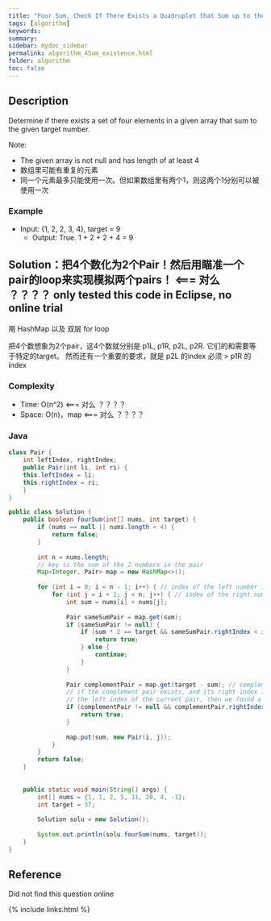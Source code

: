 ```yaml
---
title: "Four Sum, Check If There Exists a Quadruplet that Sum up to the Target Number"
tags: [algorithm]
keywords:
summary:
sidebar: mydoc_sidebar
permalink: algorithm_4Sum_existence.html                               
folder: algorithm
toc: false
---
```


## Description
Determine if there exists a set of four elements in a given array that sum to the given target number.

Note:
* The given array is not null and has length of at least 4
* 数组里可能有重复的元素
* 同一个元素最多只能使用一次。但如果数组里有两个1，则这两个1分别可以被使用一次

### Example
* Input: {1, 2, 2, 3, 4}, target = 9
  * Output: True. 1 + 2 + 2 + 4 = 9

## Solution：把4个数化为2个Pair！然后用瞄准一个pair的loop来实现模拟两个pairs！    <=== 对么 ？？？？ only tested this code in Eclipse, no online trial

用 HashMap 以及 双层 for loop

把4个数想象为2个pair，这4个数就分别是 p1L, p1R, p2L, p2R. 它们的和需要等于特定的target。
然而还有一个重要的要求，就是 p2L 的index 必须 > p1R 的index

### Complexity
* Time: O(n^2) <=== 对么 ？？？？
* Space: O(n)，map <=== 对么 ？？？？

### Java
```java
class Pair {
    int leftIndex, rightIndex;
    public Pair(int li, int ri) {
	this.leftIndex = li;
	this.rightIndex = ri;
    }
}

public class Solution {
	public boolean fourSum(int[] nums, int target) {
		if (nums == null || nums.length < 4) {
			return false;
		}
		
		int n = nums.length;
		// key is the sum of the 2 numbers in the pair
		Map<Integer, Pair> map = new HashMap<>();
		
		for (int i = 0; i < n - 1; i++) { // index of the left number in the pair
			for (int j = i + 1; j < n; j++) { // index of the right number in the pair
				int sum = nums[i] + nums[j];
				
				Pair sameSumPair = map.get(sum);
				if (sameSumPair != null) {
					if (sum * 2 == target && sameSumPair.rightIndex < i) {
						return true;
					} else {
						continue;
					}
				}
				
				Pair complementPair = map.get(target - sum); // complement pair
				// if the complement pair exists, and its right index is smaller than
				// the left index of the current pair, then we found a valid quadruplet
				if (complementPair != null && complementPair.rightIndex < i) {
					return true;
				}
				
				map.put(sum, new Pair(i, j));
			}
		}
		return false;
	}
	
	
	public static void main(String[] args) {
		int[] nums = {1, 1, 2, 5, 11, 20, 4, -1};
		int target = 37;
		
		Solution solu = new Solution();
		
		System.out.println(solu.fourSum(nums, target));
	}
}
```

## Reference
Did not find this question online

{% include links.html %}
